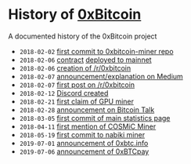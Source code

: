 # History of [0xBitcoin](https://0xbitcoin.org/)
A documented history of the 0xBitcoin project

- `2018-02-02` [first commit to 0xbitcoin-miner repo](https://github.com/0xbitcoin/0xbitcoin-miner/commit/b2c4bab0d9a215614c5064ac9a264641e9cdda7f)
- `2018-02-06` [contract](https://etherscan.io/address/0xb6ed7644c69416d67b522e20bc294a9a9b405b31#code) [deployed to mainnet](https://etherscan.io/tx/0x5cdcd05f9d6e53e4be3c48095d95caa9d71f0c28f2bd5fe0ab4deeb20b75c026)
- `2018-02-06` [creation of /r/0xbitcoin](https://www.reddit.com/r/0xbitcoin/)
- `2018-02-07` [announcement/explanation on Medium](https://medium.com/@admazzola/the-case-for-the-mineable-erc20-token-78cbb4c34331)
- `2018-02-07` [first post on /r/0xbitcoin](https://www.reddit.com/r/0xbitcoin/comments/7vq8sn/the_case_for_the_mineable_erc20_token/)
- `2018-02-12` [Discord created](https://discord.com/channels/412477591778492427/412477591778492429/412478458976010240)
- `2018-02-21` [first claim of GPU miner](https://discord.com/channels/412477591778492427/412477591778492429/415910679523098645)
- `2018-02-28` [announcement on Bitcoin Talk](https://bitcointalk.org/index.php?topic=3039182.0)
- `2018-03-05` [first commit of main statistics page](https://github.com/0x1d00ffff/0xBTC-Stats/commit/0289cdab868330961c697de3dc57d7dd08727a80)
- `2018-04-11` [first mention of COSMiC Miner](https://discord.com/channels/412477591778492427/412477591778492429/433506888454504449)
- `2018-05-19` [first commit to nabiki miner](https://github.com/azlehria/nabiki/commit/91e2c3a06ecc8f1de770c76df8469114d3a0e85f)
- `2019-07-01` [announcement of 0xbtc.info](https://discord.com/channels/412477591778492427/412477591778492429/594936115606323230)
- `2019-07-06` [announcement of 0xBTCpay](https://discord.com/channels/412477591778492427/414664710210846722/596821468545941504)
